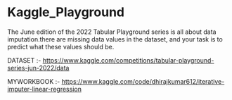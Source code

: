 # Kaggle_Playground
The June edition of the 2022 Tabular Playground series is all about data imputation.there are missing data values in the dataset, and your task is to predict what these values should be.

DATASET :- https://www.kaggle.com/competitions/tabular-playground-series-jun-2022/data

MYWORKBOOK :- https://www.kaggle.com/code/dhirajkumar612/iterative-imputer-linear-regression
